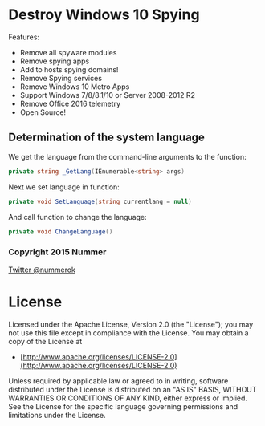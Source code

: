 # Destroy Windows 10 Spying

Features:
  - Remove all spyware modules
  - Remove spying apps
  - Add to hosts spying domains!
  - Remove Spying services
  - Remove Windows 10 Metro Apps
  - Support Windows 7/8/8.1/10 or Server 2008-2012 R2
  - Remove Office 2016 telemetry
  - Open Source!

## Determination of the system language
We get the language from the command-line arguments to the function:
```c#
private string _GetLang(IEnumerable<string> args)
```
Next we set language in function:
```c#
private void SetLanguage(string currentlang = null)
```
And call function to change the language:
```c#
private void ChangeLanguage()
```

### Copyright 2015 Nummer

[Twitter @nummerok](https://twitter.com/nummerok)
# License
Licensed under the Apache License, Version 2.0 (the "License");
you may not use this file except in compliance with the License.
You may obtain a copy of the License at

  * [http://www.apache.org/licenses/LICENSE-2.0](http://www.apache.org/licenses/LICENSE-2.0)

Unless required by applicable law or agreed to in writing, software
distributed under the License is distributed on an "AS IS" BASIS,
WITHOUT WARRANTIES OR CONDITIONS OF ANY KIND, either express or implied.
See the License for the specific language governing permissions and
limitations under the License.
